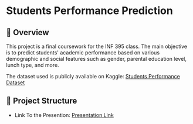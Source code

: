 # Students Performance Prediction

## 📌 Overview

This project is a final coursework for the INF 395 class. The main objective is to predict students' academic performance based on various demographic and social features such as gender, parental education level, lunch type, and more.

The dataset used is publicly available on Kaggle: [Students Performance Dataset](https://www.kaggle.com/datasets/rabieelkharoua/students-performance-dataset)

## 📁 Project Structure

- Link To the Presention: [Presentation Link](https://www.canva.com/design/DAGZpzjds2Q/KItLRMxonn-SRcs9LxoHIQ/edit?utm_content=DAGZpzjds2Q&utm_campaign=designshare&utm_medium=link2&utm_source=sharebutton)
